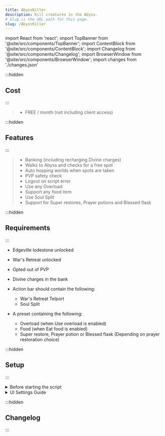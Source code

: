 ```yaml
---
title: AbyssKiller
description: Kill creatures in the Abyss.
# Slug is the URL path for this page.
slug: /AbyssKiller
---
```


import React from 'react';
import TopBanner from '@site/src/components/TopBanner';
import ContentBlock from '@site/src/components/ContentBlock';
import Changelog from '@site/src/components/Changelog';
import BrowserWindow from '@site/src/components/BrowserWindow';
import changes from './changes.json'

<TopBanner title="AbyssKiller" version="v1.0.0" skill="Attack">
</TopBanner>

:::hidden

## Cost

:::

<ContentBlock title="Cost">

> - FREE / month (not including client access)

</ContentBlock>

:::hidden

## Features

:::

<ContentBlock title="Features">

> - Banking (including recharging Divine charges)
> - Walks to Abyss and checks for a free spot
> - Auto hopping worlds when spots are taken
> - PVP safety check
> - Logout on script error
> - Use any Overload
> - Support any food item
> - Use Soul Split
> - Support for Super restores, Prayer potions and Blessed flask

</ContentBlock>

:::hidden

## Requirements

:::
<ContentBlock title="Requirements">

- Edgeville lodestone unlocked
- War's Retreat unlocked
- Opted out of PVP
- Divine charges in the bank

- Action bar should contain the following:
    - War's Retreat Telport
    - Soul Split

- A preset containing the following:
    - Overload (when Use overload is enabled)
    - Food (when Eat food is enabled)
    - Super restore, Prayer potion or Blessed flask (Depending on prayer restoration choice)

</ContentBlock>

:::hidden

## Setup

:::
<ContentBlock title="Setup">

<details>
<summary>Before starting the script</summary>
- Make a preset containing:
    - Overload (when Use overload is enabled)
    - Food (when Eat food is enabled)
    - Super restore, Prayer potion or Blessed flask (Depending on prayer restoration choice)
- Select the settings you want to use.
- Start the script.

</details>

<details>
<summary>UI Settings Guide</summary>

- Settings
    - Use Overload
    - Preset Number
    - Eat Food
    - Use Soul Split
        - Min Prayer Points
        - Prayer Restore
- Debug
    - Min Script Delay: this will change the minimum delay in the onLoop function.
    - Max Script Delay: this will change the maximum delay in the onLoop function.

</details>

</ContentBlock>

:::hidden

## Changelog

:::

<Changelog changes={changes}>

</Changelog>
